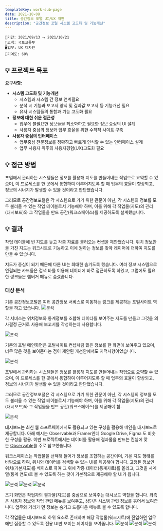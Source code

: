 ```yaml
---
templateKey: work-sub-page
date: 2021-10-08
title: 공간정보 포털 UI/UX 개편
description: "공간정보 포털 시스템 고도화 및 기능개선"
---
```

```
📅기간: 2021/09/13 ⭢ 2021/10/21
🤝고객: 국토교통부
🖥️업무: UX 디자인
🎯기여도: 60%
```

## 💡 프로젝트 목표
**요구사항:**

- **시스템 고도화 및 기능개선**
    - 시스템과 시스템 간 정보 연계필요
    - 분석 시 기능과 보고서 양식 및 결과값 보고서 등 기능개선 필요
    - 유사 시스템들의 통합과 기능 고도화 필요
- **정보에 대한 쉬운 접근성**
    - 업무에 불필요한 정보들을 최소화하고 필요한 정보 중심의 UI 설계
    - 사용자 중심의 정보와 업무 효율을 위한 수직적 사이트 구축
- **사용자 중심의 인터페이스**
    - 업무중심 전문정보를 정확하고 빠르게 인식할 수 있는 인터페이스 설계
    - 업무 사용자 위주의 사용자경험(UX)고도화 필요

## 💡 접근 방법
포털에서 관리하는 시스템들은 정보를 활용해 지도를 만들어내는 작업으로 요약할 수 있으며, 이 프로세스를 한 곳에서 통합하여 이루어지도록 할 때 업무의 효율이 향상되고, 정보의 시너지가 발생할 수 있을 것이라고 판단했습니다.

그러므로 공간정보포털은 각 시스템으로 가기 위한 관문이 아닌, 각 시스템의 정보를 모두 불러올 수 있는 작업 테이블로서 기능해야 하며, 이를 위해 각 작업물(지도)의 관리(대시보드)와 그 작업물을 만드 공간(워크스페이스)를 제공하도록 설계했습니다.

## 💡 결과
작업 테이블에 빈 지도를 놓고 각종 자료를 불러오는 컨셉을 제안했습니다. 위치 정보만을 가진 지도는 워크시트로 기능하고 이에 원하는 정보를 찾아 레이어에 더하여 지도를 만들 수 있습니다.

지도가 중심이 되기 때문에 다른 UI는 최대한 숨기도록 했습니다. 여러 정보 시스템으로 연결되는 카드들은 검색 바를 이용해 데이터에 바로 접근하도록 하였고, 그럼에도 필요한 링크들은 햄버거 메뉴로 숨겼습니다.

### 대상 분석

기존 공간정보포털은 여러 공간정보 서비스로 이동하는 링크를 제공하는 포털사이트 역할을 하고 있습니다.
![분석](NSDI-UX-001.png)

각 서비스는 위치정보와 통계정보를 조합해 데이터를 보여주는 지도를 만들고 그것을 의사결정 근거로 사용해 보고서를 작성하는데 사용합니다.

![분석](NSDI-UX-002.png)

기존의 포털 메인화면은 포털사이트 컨셉처럼 많은 정보를 한 화면에 보여주고 있으며, 너무 많은 것을 보여준다는 점이 제안된 개선안에서도 지적사항이었습니다.

![분석](NSDI-UX-003.png)

포털에서 관리하는 시스템들은 정보를 활용해 지도를 만들어내는 작업으로 요약할 수 있으며, 이 프로세스를 한 곳에서 통합하여 이루어지도록 할 때 업무의 효율이 향상되고, 정보의 시너지가 발생할 수 있을 것이라고 판단했습니다.

그러므로 공간정보포털은 각 시스템으로 가기 위한 관문이 아닌, 각 시스템의 정보를 모두 불러올 수 있는 작업 테이블로서 기능해야 하며, 이를 위해 각 작업물(지도)의 관리(대시보드)와 그 작업물을 만드 공간(워크스페이스)를 제공해야 함.

![분석](NSDI-UX-004.png)

대시보드는 최신 웹 소프트웨어에서도 활용되고 있는 구성을 활용해 메인을 대시보드로 제공합니다. 아래 예시는 Observable과 Framer인데 Google Drive, Figma 도 비슷한 구성을 활용. 이번 프로젝트에서는 데이터를 활용해 결과물을 만드는 컨셉에 맞는 [Observable](https://observablehq.com/)를 주로 참고했습니다.

워크스페이스는 작업물을 선택해 들어가 정보를 조합하는 공간이며, 기본 지도 형태를 바탕으로 하여, 위치와 데이터를 검색할 수 있는 UI를 제공해야 합니다. 고정된 정보인 위치(기본지도)를 베이스로 하여 그 위에 각종 데이터(통계자료)를 올리고, 그것을 시계열(통계 연도)로 볼 수 있도록 하는 것이 기본적으로 제공해야 할 UI가 됩니다.

![분석](NSDI-UX-005.png)
![분석](NSDI-UX-006.png)
![분석](NSDI-UX-007.png)

초기 화면은 작업자의 결과물(지도)를 중심으로 보여주는 대시보드 역할을 합니다. 좌측은 사용자 정보와 작업 관련 메뉴를 보여주고, 상단은 시스템 관련 정보를 묶어서 보여줍니다. 업무와 거리가 먼 정보는 숨기고 드롭다운 메뉴로 볼 수 있도록 합니다.

각 작업물은 대시보드의 하위 요소로 존재하며 해당 작업물(워크시트)에 진입하면 업무에만 집중할 수 있도록 전용 UI만 보이는 페이지를 보여줍니다.
![분석](NSDI-UX-008.png)
![분석](NSDI-UX-009.png)
![분석](NSDI-UX-010.png)
